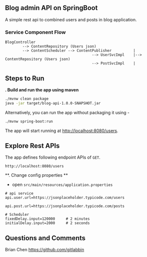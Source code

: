 Blog admin API on SpringBoot
----------------------------

A simple rest api to combined users and posts in blog application.

### Service Component Flow

    BlogController
            --> ContentRepository (Users json)
            --> ContentScheduler --> ContentPublisher          |
                                            --> UserSvcImpl    |--> ContentRepository (Users json)
                                            --> PostSvcImpl    |




## Steps to Run

**. Build and run the app using maven**

```bash
./mvnw clean package
java -jar target/blog-api-1.0.0-SNAPSHOT.jar
```

Alternatively, you can run the app without packaging it using -

```bash
./mvnw spring-boot:run
```

The app will start running at <http://localhost:8080/users>.

## Explore Rest APIs

The app defines following endpoint APIs of `GET`.

    http://localhost:8080/users
    
**. Change config properties **

+ open `src/main/resources/application.properties`


```properties
# api service
api.user.url=https://jsonplaceholder.typicode.com/users

api.post.url=https://jsonplaceholder.typicode.com/posts

# Scheduler
fixedDelay.input=120000     # 2 minutes
initialDelay.input=2000     # 2 seconds
```

## Questions and Comments 
 Brian Chen <https://github.com/gitlabbin>
